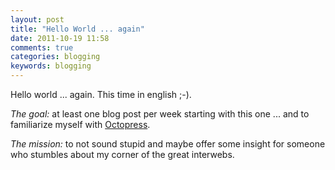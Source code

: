 ```yaml
---
layout: post
title: "Hello World ... again"
date: 2011-10-19 11:58
comments: true
categories: blogging 
keywords: blogging
---
```


Hello world ... again. This time in english ;-). 

*The goal:* at least one blog post per week starting with this one ... and to familiarize myself with [Octopress](http://octopress.org).

*The mission:* to not sound stupid and maybe offer some insight for someone who stumbles about my corner of the great interwebs.
